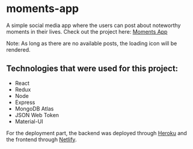 # moments-app
A simple social media app where the users can post about noteworthy moments in their lives.
Check out the project here: [Moments App](https://moments-mern-app.netlify.app/)

Note: As long as there are no available posts, the loading icon will be rendered.

## Technologies that were used for this project:
- React
- Redux
- Node
- Express
- MongoDB Atlas
- JSON Web Token
- Material-UI

For the deployment part, the backend was deployed through [Heroku](https://www.heroku.com/) and the frontend through [Netlify](https://www.netlify.com/).
